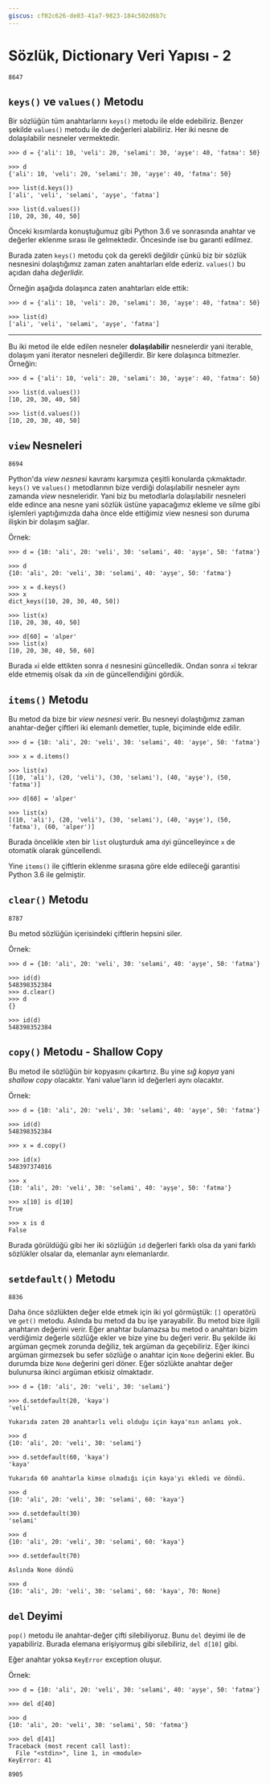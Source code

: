 ```yaml
---
giscus: cf02c626-de03-41a7-9823-184c502d6b7c
---
```


# Sözlük, Dictionary Veri Yapısı - 2

`8647`

## `keys()` ve `values()` Metodu

Bir sözlüğün tüm anahtarlarını `keys()` metodu ile elde edebiliriz. Benzer
şekilde `values()` metodu ile de değerleri alabiliriz. Her iki nesne de
dolaşılabilir nesneler vermektedir.

```text
>>> d = {'ali': 10, 'veli': 20, 'selami': 30, 'ayşe': 40, 'fatma': 50}

>>> d
{'ali': 10, 'veli': 20, 'selami': 30, 'ayşe': 40, 'fatma': 50}

>>> list(d.keys())
['ali', 'veli', 'selami', 'ayşe', 'fatma']

>>> list(d.values())
[10, 20, 30, 40, 50]
```

Önceki kısımlarda konuştuğumuz gibi Python 3.6 ve sonrasında anahtar ve değerler
eklenme sırası ile gelmektedir. Öncesinde ise bu garanti edilmez.

Burada zaten `keys()` metodu çok da gerekli değildir çünkü biz bir sözlük
nesnesini dolaştığımız zaman zaten anahtarları elde ederiz. `values()`
bu açıdan daha *değerlidir.*

Örneğin aşağıda dolaşınca zaten anahtarları elde ettik:

```text
>>> d = {'ali': 10, 'veli': 20, 'selami': 30, 'ayşe': 40, 'fatma': 50}

>>> list(d)
['ali', 'veli', 'selami', 'ayşe', 'fatma']
```

---

Bu iki metod ile elde edilen nesneler **dolaşılabilir** nesnelerdir yani
iterable, dolaşım yani iterator nesneleri değillerdir. Bir kere dolaşınca
bitmezler. Örneğin:

```text
>>> d = {'ali': 10, 'veli': 20, 'selami': 30, 'ayşe': 40, 'fatma': 50}

>>> list(d.values())
[10, 20, 30, 40, 50]

>>> list(d.values())
[10, 20, 30, 40, 50]
```

## `view` Nesneleri

`8694`

Python'da *view nesnesi* kavramı karşımıza çeşitli konularda çıkmaktadır.
`keys()` ve `values()` metodlarının bize verdiği dolaşılabilir nesneler aynı
zamanda *view* nesneleridir. Yani biz bu metodlarla dolaşılabilir nesneleri elde
edince ana nesne yani sözlük üstüne yapacağımız ekleme ve silme gibi işlemleri
yaptığımızda daha önce elde ettiğimiz view nesnesi son duruma ilişkin bir
dolaşım sağlar.

Örnek:

```text
>>> d = {10: 'ali', 20: 'veli', 30: 'selami', 40: 'ayşe', 50: 'fatma'}

>>> d
{10: 'ali', 20: 'veli', 30: 'selami', 40: 'ayşe', 50: 'fatma'}

>>> x = d.keys()
>>> x
dict_keys([10, 20, 30, 40, 50])

>>> list(x)
[10, 20, 30, 40, 50]

>>> d[60] = 'alper'
>>> list(x)
[10, 20, 30, 40, 50, 60]
```

Burada `x`i elde ettikten sonra `d` nesnesini güncelledik. Ondan sonra `x`i
tekrar elde etmemiş olsak da `x`in de güncellendiğini gördük.

## `items()` Metodu

Bu metod da bize bir *view nesnesi* verir. Bu nesneyi dolaştığımız zaman
anahtar-değer çiftleri iki elemanlı demetler, tuple, biçiminde elde edilir.

```text
>>> d = {10: 'ali', 20: 'veli', 30: 'selami', 40: 'ayşe', 50: 'fatma'}

>>> x = d.items()

>>> list(x)
[(10, 'ali'), (20, 'veli'), (30, 'selami'), (40, 'ayşe'), (50, 'fatma')]

>>> d[60] = 'alper'

>>> list(x)
[(10, 'ali'), (20, 'veli'), (30, 'selami'), (40, 'ayşe'), (50, 'fatma'), (60, 'alper')]
```

Burada öncelikle `x`ten bir `list` oluşturduk ama `d`yi güncelleyince `x` de
otomatik olarak güncellendi.

Yine `items()` ile çiftlerin eklenme sırasına göre elde edileceği garantisi
Python 3.6 ile gelmiştir.

## `clear()` Metodu

`8787`

Bu metod sözlüğün içerisindeki çiftlerin hepsini siler.

Örnek:

```text
>>> d = {10: 'ali', 20: 'veli', 30: 'selami', 40: 'ayşe', 50: 'fatma'}

>>> id(d)
548398352384
>>> d.clear()
>>> d
{}

>>> id(d)
548398352384
```

## `copy()` Metodu - Shallow Copy

Bu metod ile sözlüğün bir kopyasını çıkartırız. Bu yine *sığ kopya* yani
*shallow copy* olacaktır. Yani value'ların id değerleri aynı olacaktır.

Örnek:

```text
>>> d = {10: 'ali', 20: 'veli', 30: 'selami', 40: 'ayşe', 50: 'fatma'}

>>> id(d)
548398352384

>>> x = d.copy()

>>> id(x)
548397374016

>>> x
{10: 'ali', 20: 'veli', 30: 'selami', 40: 'ayşe', 50: 'fatma'}

>>> x[10] is d[10]
True

>>> x is d
False
```

Burada görüldüğü gibi her iki sözlüğün `id` değerleri farklı olsa da yani
farklı sözlükler olsalar da, elemanlar aynı elemanlardır.

## `setdefault()` Metodu

`8836`

Daha önce sözlükten değer elde etmek için iki yol görmüştük: `[]` operatörü ve
`get()` metodu. Aslında bu metod da bu işe yarayabilir. Bu metod bize ilgili
anahtarın değerini verir. Eğer anahtar bulamazsa bu metod o anahtarı bizim
verdiğimiz değerle sözlüğe ekler ve bize yine bu değeri verir. Bu şekilde
iki argüman geçmek zorunda değiliz, tek argüman da geçebiliriz. Eğer ikinci
argüman girmezsek bu sefer sözlüğe o anahtar için `None` değerini ekler.
Bu durumda bize `None` değerini geri döner. Eğer sözlükte anahtar değer bulunursa
ikinci argüman etkisiz olmaktadır.

```text
>>> d = {10: 'ali', 20: 'veli', 30: 'selami'}

>>> d.setdefault(20, 'kaya')
'veli'

Yukarıda zaten 20 anahtarlı veli olduğu için kaya'nın anlamı yok.

>>> d
{10: 'ali', 20: 'veli', 30: 'selami'}

>>> d.setdefault(60, 'kaya')
'kaya'

Yukarıda 60 anahtarla kimse olmadığı için kaya'yı ekledi ve döndü.

>>> d
{10: 'ali', 20: 'veli', 30: 'selami', 60: 'kaya'}

>>> d.setdefault(30)
'selami'

>>> d
{10: 'ali', 20: 'veli', 30: 'selami', 60: 'kaya'}

>>> d.setdefault(70)

Aslında None döndü

>>> d
{10: 'ali', 20: 'veli', 30: 'selami', 60: 'kaya', 70: None}
```

## `del` Deyimi

`pop()` metodu ile anahtar-değer çifti silebiliyoruz. Bunu `del` deyimi ile de
yapabiliriz. Burada elemana erişiyormuş gibi silebiliriz, `del d[10]` gibi.

Eğer anahtar yoksa `KeyError` exception oluşur.

Örnek:

```text
>>> d = {10: 'ali', 20: 'veli', 30: 'selami', 40: 'ayşe', 50: 'fatma'}

>>> del d[40]

>>> d
{10: 'ali', 20: 'veli', 30: 'selami', 50: 'fatma'}

>>> del d[41]
Traceback (most recent call last):
  File "<stdin>", line 1, in <module>
KeyError: 41
```

`8905`
